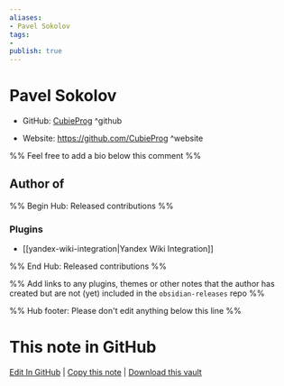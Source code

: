 ```yaml
---
aliases:
- Pavel Sokolov
tags:
- 
publish: true
---
```


# Pavel Sokolov

- GitHub: [CubieProg](https://github.com/CubieProg/) ^github
<!-- - Discord: `@` ^discord-->
- Website: <https://github.com/CubieProg> ^website
<!-- - [[Publish sites|Publish site]]: <https://> ^publish-->

%% Feel free to add a bio below this comment %%


## Author of

%% Begin Hub: Released contributions %%
### Plugins
- [[yandex-wiki-integration|Yandex Wiki Integration]]

%% End Hub: Released contributions %%

%% Add links to any plugins, themes or other notes that the author has created but are not (yet) included in the `obsidian-releases` repo %%

<!--
### Unlisted plugins
-->

<!--
### Others
-->

<!--
## Sponsor this author
-->

<!-- - [[GitHub sponsors]]: [Sponsor @CubieProg on GitHub Sponsors](https://github.com/sponsors/CubieProg) ^github-sponsor-->
<!-- - [[Buy me a coffee]]: <https://> ^buy-me-a-coffee-->
<!-- - [[PayPal]]: <https://> ^paypal-->
<!-- - [[Patreon]]: <https://> ^patreon-->

<!--
## Follow this author
-->

<!-- - [[YouTube Channels|On YouTube]]: <https://> ^youtube-->
<!-- - Twitter: <https://> ^twitter-->
<!-- - ... -->

%% Hub footer: Please don't edit anything below this line %%

# This note in GitHub

<span class="git-footer">[Edit In GitHub](https://github.dev/obsidian-community/obsidian-hub/blob/main/01%20-%20Community/People/CubieProg.md "git-hub-edit-note") | [Copy this note](https://raw.githubusercontent.com/obsidian-community/obsidian-hub/main/01%20-%20Community/People/CubieProg.md "git-hub-copy-note") | [Download this vault](https://github.com/obsidian-community/obsidian-hub/archive/refs/heads/main.zip "git-hub-download-vault") </span>
